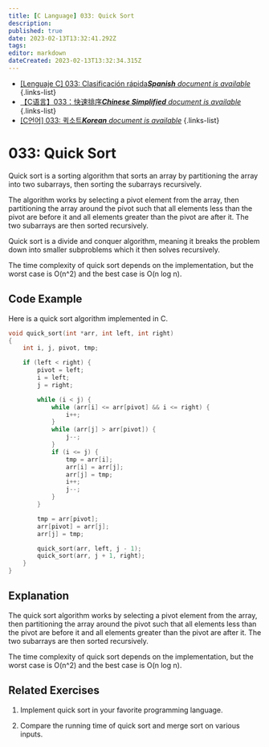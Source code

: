 ```yaml
---
title: [C Language] 033: Quick Sort
description: 
published: true
date: 2023-02-13T13:32:41.292Z
tags: 
editor: markdown
dateCreated: 2023-02-13T13:32:34.315Z
---
```


- [[Lenguaje C] 033: Clasificación rápida***Spanish** document is available*](/es/Knowledge-base/Algorithm/c-language-033-quick-sort)
{.links-list}
- [【C语言】033：快速排序***Chinese Simplified** document is available*](/zh/Knowledge-base/Algorithm/c-language-033-quick-sort)
{.links-list}
- [[C언어] 033: 퀵소트***Korean** document is available*](/ko/Knowledge-base/Algorithm/c-language-033-quick-sort)
{.links-list}


# 033: Quick Sort

Quick sort is a sorting algorithm that sorts an array by partitioning the array into two subarrays, then sorting the subarrays recursively.

The algorithm works by selecting a pivot element from the array, then partitioning the array around the pivot such that all elements less than the pivot are before it and all elements greater than the pivot are after it. The two subarrays are then sorted recursively.

Quick sort is a divide and conquer algorithm, meaning it breaks the problem down into smaller subproblems which it then solves recursively.

The time complexity of quick sort depends on the implementation, but the worst case is O(n^2) and the best case is O(n log n).

## Code Example

Here is a quick sort algorithm implemented in C.

```C
void quick_sort(int *arr, int left, int right)
{
    int i, j, pivot, tmp;

    if (left < right) {
        pivot = left;
        i = left;
        j = right;

        while (i < j) {
            while (arr[i] <= arr[pivot] && i <= right) {
                i++;
            }
            while (arr[j] > arr[pivot]) {
                j--;
            }
            if (i <= j) {
                tmp = arr[i];
                arr[i] = arr[j];
                arr[j] = tmp;
                i++;
                j--;
            }
        }

        tmp = arr[pivot];
        arr[pivot] = arr[j];
        arr[j] = tmp;

        quick_sort(arr, left, j - 1);
        quick_sort(arr, j + 1, right);
    }
}
```

## Explanation

The quick sort algorithm works by selecting a pivot element from the array, then partitioning the array around the pivot such that all elements less than the pivot are before it and all elements greater than the pivot are after it. The two subarrays are then sorted recursively.

The time complexity of quick sort depends on the implementation, but the worst case is O(n^2) and the best case is O(n log n).

## Related Exercises

1. Implement quick sort in your favorite programming language.

2. Compare the running time of quick sort and merge sort on various inputs.